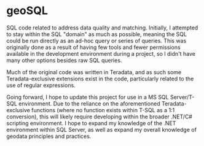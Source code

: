 # geoSQL

SQL code related to address data quality and matching. Initially, I attempted to stay within the SQL "domain" as much as possible, meaning the SQL could be run directly as an ad-hoc query or series of queries. This was originally done as a result of having few tools and fewer permissions available in the development environment during a project, so I didn't have many other options besides raw SQL queries. 

Much of the original code was written in Teradata, and as such some Teradata-exclusive extensions exist in the code, particularly related to the use of regular expressions. 

Going forward, I hope to update this project for use in a MS SQL Server/T-SQL environment. Due to the reliance on the aforementioned Teradata-exclusive functions (where no function exists within T-SQL as a 1:1 conversion), this will likely require developing within the broader .NET/C# scripting environment. I hope to expand my knowledge of the .NET environment within SQL Server, as well as expand my overall knowledge of geodata principles and practices. 
